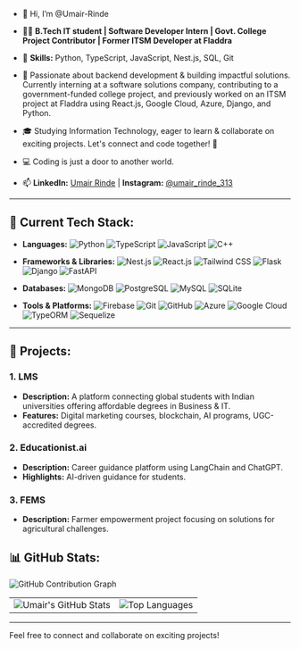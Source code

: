 - 👋 Hi, I’m @Umair-Rinde  

- 👨‍💻 **B.Tech IT student | Software Developer Intern | Govt. College Project Contributor | Former ITSM Developer at Fladdra**  

- 🔧 **Skills:** Python, TypeScript, JavaScript, Nest.js, SQL, Git  

- 🌟 Passionate about backend development & building impactful solutions. Currently interning at a software solutions company, contributing to a government-funded college project, and previously worked on an ITSM project at Fladdra using React.js, Google Cloud, Azure, Django, and Python.  

- 🎓 Studying Information Technology, eager to learn & collaborate on exciting projects. Let's connect and code together! 💬  

- 💻 Coding is just a door to another world.  

- 📫 **LinkedIn:** [Umair Rinde](https://www.linkedin.com/in/umair-rinde) | **Instagram:** [@umair\_rinde\_313](https://www.instagram.com/umair_rinde_313)

---

## 🚀 Current Tech Stack:

- **Languages:**
   ![Python](https://img.shields.io/badge/Python-3776AB?style=flat&logo=python&logoColor=white)
   ![TypeScript](https://img.shields.io/badge/TypeScript-3178C6?style=flat&logo=typescript&logoColor=white)
   ![JavaScript](https://img.shields.io/badge/JavaScript-F7DF1E?style=flat&logo=javascript&logoColor=black)
   ![C++](https://img.shields.io/badge/C++-00599C?style=flat&logo=cplusplus&logoColor=white)

- **Frameworks & Libraries:**
   ![Nest.js](https://img.shields.io/badge/Nest.js-E0234E?style=flat&logo=nestjs&logoColor=white)
   ![React.js](https://img.shields.io/badge/React-61DAFB?style=flat&logo=react&logoColor=black)
   ![Tailwind CSS](https://img.shields.io/badge/Tailwind%20CSS-06B6D4?style=flat&logo=tailwindcss&logoColor=white)
   ![Flask](https://img.shields.io/badge/Flask-000000?style=flat&logo=flask&logoColor=white)
   ![Django](https://img.shields.io/badge/Django-092E20?style=flat&logo=django&logoColor=white)
   ![FastAPI](https://img.shields.io/badge/FastAPI-009688?style=flat&logo=fastapi&logoColor=white)

- **Databases:**
   ![MongoDB](https://img.shields.io/badge/MongoDB-47A248?style=flat&logo=mongodb&logoColor=white)
   ![PostgreSQL](https://img.shields.io/badge/PostgreSQL-4169E1?style=flat&logo=postgresql&logoColor=white)
   ![MySQL](https://img.shields.io/badge/MySQL-4479A1?style=flat&logo=mysql&logoColor=white)
   ![SQLite](https://img.shields.io/badge/SQLite-003B57?style=flat&logo=sqlite&logoColor=white)

- **Tools & Platforms:**
   ![Firebase](https://img.shields.io/badge/Firebase-FFCA28?style=flat&logo=firebase&logoColor=black)
   ![Git](https://img.shields.io/badge/Git-F05032?style=flat&logo=git&logoColor=white)
   ![GitHub](https://img.shields.io/badge/GitHub-181717?style=flat&logo=github&logoColor=white)
   ![Azure](https://img.shields.io/badge/Azure-0089D6?style=flat&logo=microsoftazure&logoColor=white)
   ![Google Cloud](https://img.shields.io/badge/Google%20Cloud-4285F4?style=flat&logo=googlecloud&logoColor=white)
   ![TypeORM](https://img.shields.io/badge/TypeORM-000000?style=flat&logo=typeorm&logoColor=white)
   ![Sequelize](https://img.shields.io/badge/Sequelize-52B0B0?style=flat&logo=sequelize&logoColor=white)


---

## 💼 Projects:

### 1. **LMS**

- **Description:** A platform connecting global students with Indian universities offering affordable degrees in Business & IT.
- **Features:** Digital marketing courses, blockchain, AI programs, UGC-accredited degrees.

### 2. **Educationist.ai**

- **Description:** Career guidance platform using LangChain and ChatGPT.
- **Highlights:** AI-driven guidance for students.

### 3. **FEMS**

- **Description:** Farmer empowerment project focusing on solutions for agricultural challenges.


## 📊 GitHub Stats:

![GitHub Contribution Graph](https://github-readme-activity-graph.vercel.app/graph?username=Umair-Rinde&theme=github)


<div align="center">
  <table>
    <tr>
      <td>
        <img src="https://github-readme-stats.vercel.app/api?username=Umair-Rinde&show_icons=true&theme=radical" alt="Umair's GitHub Stats" />
      </td>
      <td>
        <img src="https://github-readme-stats.vercel.app/api/top-langs/?username=Umair-Rinde&layout=compact&theme=radical" alt="Top Languages" />
      </td>
    </tr>
  </table>
</div>



---

Feel free to connect and collaborate on exciting projects!

